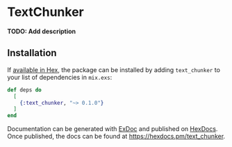 # TextChunker

**TODO: Add description**

## Installation

If [available in Hex](https://hex.pm/docs/publish), the package can be installed
by adding `text_chunker` to your list of dependencies in `mix.exs`:

```elixir
def deps do
  [
    {:text_chunker, "~> 0.1.0"}
  ]
end
```

Documentation can be generated with [ExDoc](https://github.com/elixir-lang/ex_doc)
and published on [HexDocs](https://hexdocs.pm). Once published, the docs can
be found at <https://hexdocs.pm/text_chunker>.

